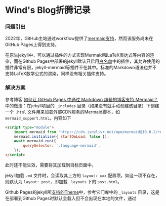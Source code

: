 # Wind's Blog折腾记录

### 问题引出

2022年，GitHub主站通过workflow提供了[mermaid支持](https://github.blog/developer-skills/github/include-diagrams-markdown-files-mermaid/)，然而该服务尚未在GitHub Pages上得到支持。

在原生jekyll中，可以通过插件的方式实现Mermaid和LaTeX表达式等内容的渲染，而在Github Pages中部署的jekyll默认只启用[白名单](https://pages.github.com/versions/)中的插件，其允许使用的插件非常有限，jekyll-mermaid等插件不在其中。标准的Markdown语法也并不支持LaTeX数学公式的渲染，同样没有相关插件支持。

### 解决方案

参考博客 [如何让 GitHub Pages 中通过 Markdown 编辑的博客支持 Mermaid？](https://juejin.cn/post/7208046833329930300) 中的做法：在jekyll项目的 `_includes` 目录（如果没有就手动创建该目录）下创建一个 `.html` 文件用来加载外部CDN服务的Mermaid脚本，如 `mermaid_support.html`。内容如下

```html
<script type="module">
    import mermaid from 'https://cdn.jsdelivr.net/npm/mermaid@10.0.2/+esm';
    mermaid.initialize({ startOnLoad: false });
    await mermaid.run({
        querySelector: '.language-mermaid',
    });
</script>
```
此时还不能生效，需要将其加载到目标页面中。

jekyll加载 `.md` 文件时，会读取其上方的 `layout: xxx` 配置项，如这一项不存在，则默认为 `layout: post`，即加载 `_layouts` 下的 `post.html`。

Github Pages的jekyll所[支持的Theme](https://pages.github.com/themes/)中，参考它们库中的 `_layouts` 目录，这是在部署到Github Pages时默认会载入但不会出现在本地的文件，通过



